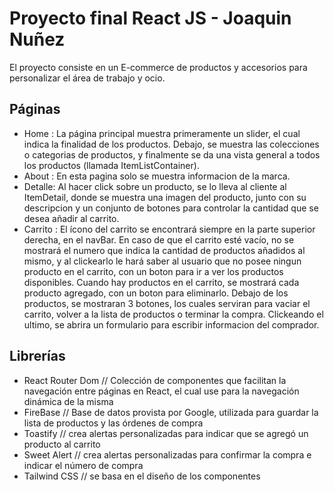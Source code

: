 # Proyecto final React JS - Joaquin Nuñez
El proyecto consiste en un E-commerce de productos y accesorios para personalizar el área de trabajo y ocio. 


## Páginas
* Home : La página principal muestra primeramente un slider, el cual indica la finalidad de los productos. Debajo, se muestra las colecciones o categorias de productos, y finalmente se da una vista general a todos los productos (llamada ItemListContainer).
* About : En esta pagina solo se muestra informacion de la marca. 
* Detalle:  Al hacer click sobre un producto, se lo lleva al cliente al ItemDetail, donde se muestra una imagen del producto, junto con su descripcion y un conjunto de botones para controlar la cantidad que se desea añadir al carrito. 
* Carrito : El ícono del carrito se encontrará siempre en la parte superior derecha, en el navBar. En caso de que el carrito esté vacío, no se mostrará el numero que indica la cantidad de productos añadidos al mismo, y al clickearlo le hará saber al usuario que no posee ningun producto en el carrito, con un boton para ir a ver los productos disponibles. Cuando hay productos en el carrito, se mostrará cada producto agregado, con un boton para eliminarlo. Debajo de los productos, se mostraran 3 botones, los cuales serviran para vaciar el carrito, volver a la lista de productos o terminar la compra. Clickeando el ultimo, se abrira un formulario para escribir informacion del comprador.

## Librerías
* React Router Dom // Colección de componentes que facilitan la navegación entre páginas en React, el cual use para la navegación dinámica de la misma
* FireBase // Base de datos provista por Google, utilizada para guardar la lista de productos y las órdenes de compra
* Toastify // crea alertas personalizadas para indicar que se agregó un producto al carrito
* Sweet Alert // crea alertas personalizadas para confirmar la compra e indicar el número de compra
* Tailwind CSS // se basa en el diseño de los componentes
